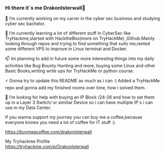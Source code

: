 ### Hi there it´s me DrakonIsterwall👋

<!--
**DrakonIsterwall/DrakonIsterwall** is a ✨ _special_ ✨ repository because its `README.md` (this file) appears on your GitHub profile.

Here are some ideas to get you started:

- 🔭 I’m currently working on ...
- 🌱 I’m currently learning ...
- 👯 I’m looking to collaborate on ...
- 🤔 I’m looking for help with ...
- 💬 Ask me about ...
- 📫 How to reach me: ...
- 😄 Pronouns: ...
- ⚡ Fun fact: ...
-->

🔭 I’m currently working on my carrer in the cyber sec business and studying cyber sec bachelor.

🌱 I’m currently learning a lot of different stuff in CyberSec like TryHackme,started with HacktheBox(more on TryHackMe) ,Github.Mainly looking through repos and trying to find something that suits me,rented some different VPS to improve in Linux terminal and Docker.

📫 Im planning to add in future some more interesting things into my daily activities like Bug Bounty Hunting and more, buying some Linux and other Basic Books,writing write ups for TryHackMe or python course.
   
⚡ Gonna try to update this README as much as i can :) Added a TryHackMe repo and gonna add my finished rooms over time, how i solved them.

🤔 I’m looking for help with buying an IP Block /24-26 and how to set them up in a Layer 3 Switch/ or similiar Device so i can have multiple IP´s i can use in my Data Center.

If you wanna support my journey you can buy me a coffee,because everyone knows you need a lot of coffee for IT stuff :).

https://buymeacoffee.com/drakonisterwall

My Tryhackme Profile <br>
https://tryhackme.com/p/DrakonIsterwall
